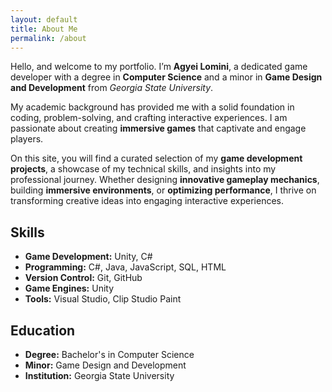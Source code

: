 ```yaml
---
layout: default
title: About Me
permalink: /about
---
```


Hello, and welcome to my portfolio. I’m **Agyei Lomini**, a dedicated game developer with a degree in
**Computer Science** and a minor in **Game Design and Development** from *Georgia State University*.

My academic background has provided me with a solid foundation in coding, problem-solving, and crafting
interactive experiences. I am passionate about creating **immersive games** that captivate and engage players.

On this site, you will find a curated selection of my **game development projects**, a showcase of my
technical skills, and insights into my professional journey. Whether designing **innovative gameplay mechanics**,
building **immersive environments**, or **optimizing performance**, I thrive on transforming creative ideas
into engaging interactive experiences.

## Skills
- **Game Development:** Unity, C#
- **Programming:** C#, Java, JavaScript, SQL, HTML
- **Version Control:** Git, GitHub
- **Game Engines:** Unity
- **Tools:** Visual Studio, Clip Studio Paint

## Education
- **Degree:** Bachelor's in Computer Science
- **Minor:** Game Design and Development
- **Institution:** Georgia State University